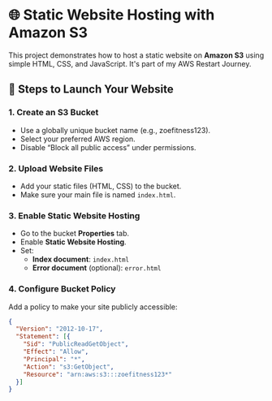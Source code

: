 # 🌐 Static Website Hosting with Amazon S3

This project demonstrates how to host a static website on **Amazon S3** using simple HTML, CSS, and JavaScript. It's part of my AWS Restart Journey.

## 🚀 Steps to Launch Your Website

### 1. Create an S3 Bucket
- Use a globally unique bucket name (e.g., zoefitness123).
- Select your preferred AWS region.
- Disable “Block all public access” under permissions.

### 2. Upload Website Files
- Add your static files (HTML, CSS) to the bucket.
- Make sure your main file is named `index.html`.

### 3. Enable Static Website Hosting
- Go to the bucket **Properties** tab.
- Enable **Static Website Hosting**.
- Set:
  - **Index document**: `index.html`
  - **Error document** (optional): `error.html`

### 4. Configure Bucket Policy
Add a policy to make your site publicly accessible:
```json
{
  "Version": "2012-10-17",
  "Statement": [{
    "Sid": "PublicReadGetObject",
    "Effect": "Allow",
    "Principal": "*",
    "Action": "s3:GetObject",
    "Resource": "arn:aws:s3:::zoefitness123*"
  }]
}

